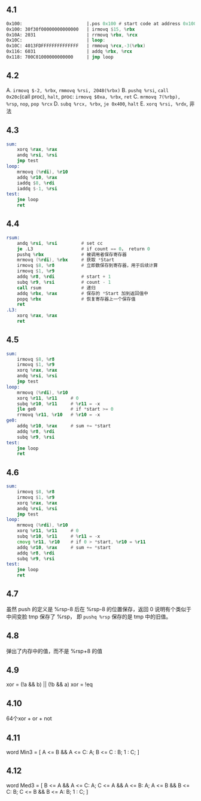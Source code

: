 ## 4.1
```asm
0x100:                        |.pos 0x100 # start code at address 0x100
0x100: 30f30f00000000000000   | irmovq $15, %rbx
0x10A: 2031                   | rrmovq %rbx, %rcx
0x10C:                        | loop:
0x10C: 4013FDFFFFFFFFFFFFFF   | rmmovq %rcx,-3(%rbx)
0x116: 6031                   | addq %rbx, %rcx
0x118: 700C01000000000000     | jmp loop
```

## 4.2
A. `irmovq $-2, %rbx`, `rmmovq %rsi, 2048(%rbx)`
B. `pushq %rsi`, `call 0x20c`(call proc), `halt`, proc: `irmovq $0xa, %rbx`, `ret`
C. `mrmovq 7(%rbp), %rsp`, `nop`, `pop %rcx`
D. `subq %rcx, %rbx`, `je 0x400`, `halt`
E. `xorq %rsi, %rdx`, 非法

## 4.3

```asm
sum:
    xorq %rax, %rax
    andq %rsi, %rsi
    jmp test
loop:
    mrmovq (%rdi), %r10
    addq %r10, %rax
    iaddq $8, %rdi
    iaddq $-1, %rsi
test:
    jne loop
    ret
```

## 4.4
```asm
rsum:
    andq %rsi, %rsi         # set cc
    je .L3                  # if count == 0， return 0
    pushq %rbx              # 被调用者保存寄存器
    mrmovq (%rdi), %rbx     # 获取 *Start
    irmovq $8, %r8          # 立即数保存到寄存器，用于后续计算
    irmovq $1, %r9
    addq %r8, %rdi          # start + 1
    subq %r9, %rsi          # count - 1
    call rsum               # 递归
    addq %rbx, %rax         # 保存的 *Start 加到返回值中
    popq %rbx               # 恢复寄存器上一个保存值
    ret
.L3:
    xorq %rax, %rax
    ret
```

## 4.5
```asm
sum:
    irmovq $8, %r8
    irmovq $1, %r9
    xorq %rax, %rax
    andq %rsi, %rsi
    jmp test
loop:
    mrmovq (%rdi), %r10
    xorq %r11, %r11     # 0
    subq %r10, %r11     # %r11 = -x
    jle ge0             # if *start >= 0
    rrmovq %r11, %r10   # %r10 = -x
ge0:
    addq %r10, %rax     # sum += *start
    addq %r8, %rdi
    subq %r9, %rsi
test:
    jne loop
    ret
```

## 4.6
```asm
sum:
    irmovq $8, %r8
    irmovq $1, %r9
    xorq %rax, %rax
    andq %rsi, %rsi
    jmp test
loop:
    mrmovq (%rdi), %r10
    xorq %r11, %r11     # 0
    subq %r10, %r11     # %r11 = -x
    cmovg %r11, %r10    # if 0 > *start, %r10 = %r11
    addq %r10, %rax     # sum += *start
    addq %r8, %rdi
    subq %r9, %rsi
test:
    jne loop
    ret
```

## 4.7
虽然 push 的定义是 %rsp-8 后在 %rsp-8 的位置保存，返回 0 说明有个类似于中间变脸 tmp 保存了 %rsp， 即 `pushq %rsp` 保存的是 tmp 中的旧值。

## 4.8
弹出了内存中的值，而不是 %rsp+8 的值

## 4.9

xor = (!a && b) || (!b && a)
xor = !eq

## 4.10

64个xor + or + not

## 4.11
word Min3 = [
A <= B && A <= C: A;
B <= C          : B;
1               : C;
]

## 4.12
word Med3 = [
B <= A && A <= C: A;
C <= A && A <= B: A;
A <= B && B <= C: B;
C <= B && B <= A: B;
1               : C;
]